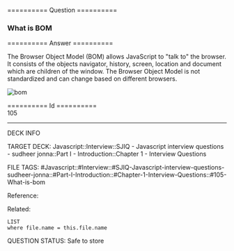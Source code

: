 ========== Question ==========  

### What is BOM  

========== Answer ==========  

The Browser Object Model (BOM) allows JavaScript to "talk to" the browser. It consists of the objects navigator, history, screen, location and document which are children of the window. The Browser Object Model is not standardized and can change based on different browsers.

![bom](../../../../images/bom.png)

========== Id ==========  
105

---

DECK INFO

TARGET DECK: Javascript::Interview::SJIQ - Javascript interview questions - sudheer jonna::Part I - Introduction::Chapter 1 - Interview Questions

FILE TAGS: #Javascript::#Interview::#SJIQ-Javascript-interview-questions-sudheer-jonna::#Part-I-Introduction::#Chapter-1-Interview-Questions::#105-What-is-bom

Reference:

Related:

```dataview
LIST
where file.name = this.file.name
```

QUESTION STATUS: Safe to store

